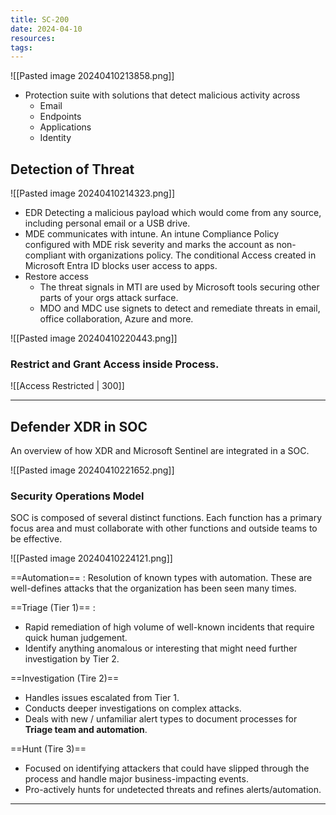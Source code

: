 ```yaml
---
title: SC-200
date: 2024-04-10
resources: 
tags:
---
```


![[Pasted image 20240410213858.png]]
- Protection suite with solutions that detect malicious activity across
	- Email
	- Endpoints
	- Applications
	- Identity

## Detection of Threat

![[Pasted image 20240410214323.png]]

- EDR Detecting a malicious payload which would come from any source, including personal email or a USB drive.
- MDE communicates with intune. An intune Compliance Policy configured with MDE risk severity and marks the account as non-compliant with organizations policy. The conditional Access created in Microsoft Entra ID blocks user access to apps.
- Restore access
	- The threat signals in MTI are used by Microsoft tools securing other parts of your orgs attack surface.
	- MDO and MDC use signets to detect and remediate threats in email, office collaboration, Azure and more.

![[Pasted image 20240410220443.png]]

### Restrict and Grant Access inside Process.

![[Access Restricted | 300]]

---
## Defender XDR in SOC

An overview of how XDR and Microsoft Sentinel are integrated in a SOC.

![[Pasted image 20240410221652.png]]

### Security Operations Model

SOC is composed of several distinct functions. Each function has a primary focus area and must collaborate with other functions and outside teams to be effective.

![[Pasted image 20240410224121.png]]

==Automation== : Resolution of known types with automation. These are well-defines attacks that the organization has been seen many times.

==Triage (Tier 1)== : 
- Rapid remediation of high volume of well-known incidents that require quick human judgement.
- Identify anything anomalous or interesting that might need further investigation by Tier 2.

==Investigation (Tire 2)==

- Handles issues escalated from Tier 1.
- Conducts deeper investigations on complex attacks.
- Deals with new / unfamiliar alert types to document processes for **Triage team and automation**.

==Hunt (Tire 3)==

- Focused on identifying attackers that could have slipped through the process and handle major business-impacting events.
- Pro-actively hunts for undetected threats and refines alerts/automation.

---
